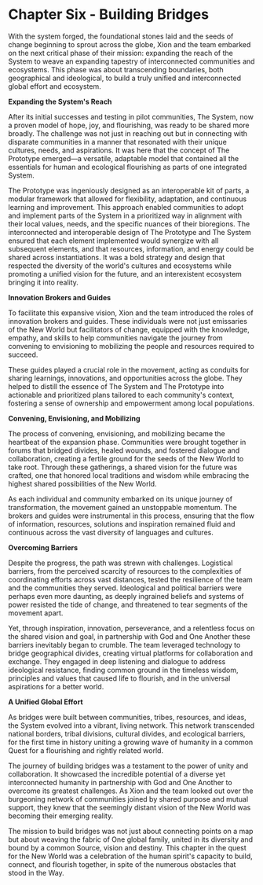 # Chapter Six - Building Bridges

With the system forged, the foundational stones laid and the seeds of change beginning to sprout across the globe, Xion and the team embarked on the next critical phase of their mission: expanding the reach of the System to weave an expanding tapestry of interconnected communities and ecosystems. This phase was about transcending boundaries, both geographical and ideological, to build a truly unified and interconnected global effort and ecosystem. 

**Expanding the System's Reach**

After its initial successes and testing in pilot communities, The System, now a proven model of hope, joy, and flourishing, was ready to be shared more broadly. The challenge was not just in reaching out but in connecting with disparate communities in a manner that resonated with their unique cultures, needs, and aspirations. It was here that the concept of The Prototype emerged—a versatile, adaptable model that contained all the essentials for human and ecological flourishing as parts of one integrated System.

The Prototype was ingeniously designed as an interoperable kit of parts, a modular framework that allowed for flexibility, adaptation, and continuous learning and improvement. This approach enabled communities to adopt and implement parts of the System in a prioritized way in alignment with their local values, needs, and the specific nuances of their bioregions. The interconnected and interoperable design of The Prototype and The System ensured that each element implemented would synergize with all subsequent elements, and that resources, information, and energy could be shared across instantiations. It was a bold strategy and design that respected the diversity of the world's cultures and ecosystems while promoting a unified vision for the future, and an interexistent ecosystem bringing it into reality. 

**Innovation Brokers and Guides**

To facilitate this expansive vision, Xion and the team introduced the roles of innovation brokers and guides. These individuals were not just emissaries of the New World but facilitators of change, equipped with the knowledge, empathy, and skills to help communities navigate the journey from convening to envisioning to mobilizing the people and resources required to succeed.

These guides played a crucial role in the movement, acting as conduits for sharing learnings, innovations, and opportunities across the globe. They helped to distill the essence of The System and The Prototype into actionable and prioritized plans tailored to each community's context, fostering a sense of ownership and empowerment among local populations.

**Convening, Envisioning, and Mobilizing**

The process of convening, envisioning, and mobilizing became the heartbeat of the expansion phase. Communities were brought together in forums that bridged divides, healed wounds, and fostered dialogue and collaboration, creating a fertile ground for the seeds of the New World to take root. Through these gatherings, a shared vision for the future was crafted, one that honored local traditions and wisdom while embracing the highest shared possibilities of the New World.

As each individual and community embarked on its unique journey of transformation, the movement gained an unstoppable momentum. The brokers and guides were instrumental in this process, ensuring that the flow of information, resources, solutions and inspiration remained fluid and continuous across the vast diversity of languages and cultures. 

**Overcoming Barriers**

Despite the progress, the path was strewn with challenges. Logistical barriers, from the perceived scarcity of resources to the complexities of coordinating efforts across vast distances, tested the resilience of the team and the communities they served. Ideological and political barriers were perhaps even more daunting, as deeply ingrained beliefs and systems of power resisted the tide of change, and threatened to tear segments of the movement apart.

Yet, through inspiration, innovation, perseverance, and a relentless focus on the shared vision and goal, in partnership with God and One Another these barriers inevitably began to crumble. The team leveraged technology to bridge geographical divides, creating virtual platforms for collaboration and exchange. They engaged in deep listening and dialogue to address ideological resistance, finding common ground in the timeless wisdom, principles and values that caused life to flourish, and in the universal aspirations for a better world.

**A Unified Global Effort**

As bridges were built between communities, tribes, resources, and ideas, the System evolved into a vibrant, living network. This network transcended national borders, tribal divisions, cultural divides, and ecological barriers, for the first time in history uniting a growing wave of humanity in a common Quest for a flourishing and rightly related world.

The journey of building bridges was a testament to the power of unity and collaboration. It showcased the incredible potential of a diverse yet interconnected humanity in partnership with God and One Another to overcome its greatest challenges. As Xion and the team looked out over the burgeoning network of communities joined by shared purpose and mutual support, they knew that the seemingly distant vision of the New World was becoming their emerging reality.

The mission to build bridges was not just about connecting points on a map but about weaving the fabric of One global family, united in its diversity and bound by a common Source, vision and destiny. This chapter in the quest for the New World was a celebration of the human spirit's capacity to build, connect, and flourish together, in spite of the numerous obstacles that stood in the Way. 
